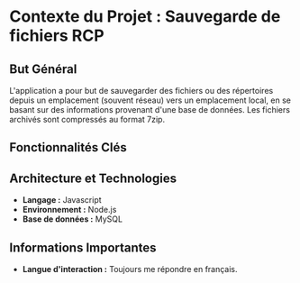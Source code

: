 # Contexte du Projet : Sauvegarde de fichiers RCP

## But Général
L'application a pour but de sauvegarder des fichiers ou des répertoires depuis un emplacement (souvent réseau) vers un emplacement local, en se basant sur des informations provenant d'une base de données. Les fichiers archivés sont compressés au format 7zip.

## Fonctionnalités Clés

## Architecture et Technologies
-   **Langage :** Javascript
-   **Environnement :** Node.js
-   **Base de données :** MySQL

## Informations Importantes

-   **Langue d'interaction :** Toujours me répondre en français.